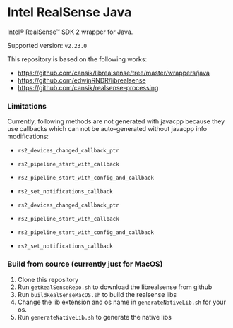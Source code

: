 # Intel RealSense Java
Intel® RealSense™ SDK 2 wrapper for Java.

Supported version: `v2.23.0`

This repository is based on the following works:

- https://github.com/cansik/librealsense/tree/master/wrappers/java
- https://github.com/edwinRNDR/librealsense
- https://github.com/cansik/realsense-processing

### Limitations

Currently, following methods are not generated with javacpp because they use callbacks which can not be auto-generated without javacpp info modifications:
- `rs2_devices_changed_callback_ptr`
- `rs2_pipeline_start_with_callback`
- `rs2_pipeline_start_with_config_and_callback`
- `rs2_set_notifications_callback`

- `rs2_devices_changed_callback_ptr`
- `rs2_pipeline_start_with_callback`
- `rs2_pipeline_start_with_config_and_callback`
- `rs2_set_notifications_callback`

### Build from source (currently just for MacOS)

1. Clone this repository
2. Run `getRealSenseRepo.sh` to download the librealsense from github
3. Run `buildRealSenseMacOS.sh` to build the realsense libs
3. Change the lib extension and os name in `generateNativeLib.sh` for your os.
4. Run `generateNativeLib.sh` to generate the native libs

